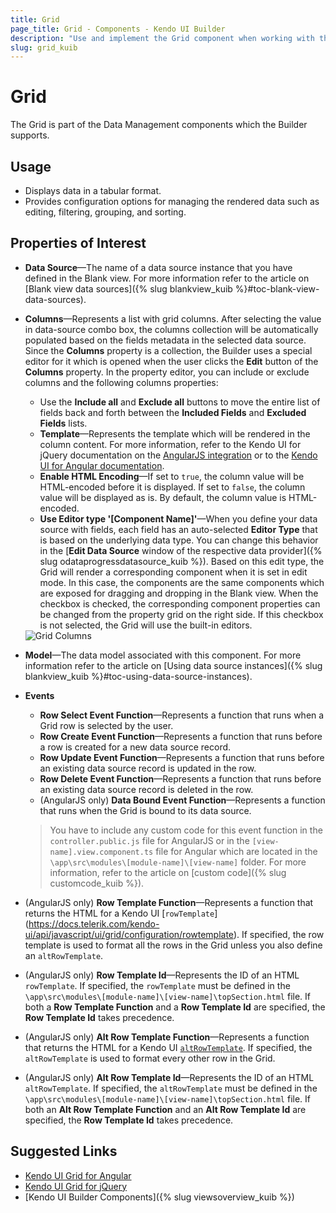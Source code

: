 ```yaml
---
title: Grid
page_title: Grid - Components - Kendo UI Builder
description: "Use and implement the Grid component when working with the Kendo UI Builder tool for creating and managing Angular and AngularJS-based web applications."
slug: grid_kuib
---
```


# Grid

The Grid is part of the Data Management components which the Builder supports.

## Usage

* Displays data in a tabular format.
* Provides configuration options for managing the rendered data such as editing, filtering, grouping, and sorting.

## Properties of Interest

* **Data Source**&mdash;The name of a data source instance that you have defined in the Blank view. For more information refer to the article on [Blank view data sources]({% slug blankview_kuib %}#toc-blank-view-data-sources).
* **Columns**&mdash;Represents a list with grid columns. After selecting the value in data-source combo box, the columns collection will be automatically populated based on the fields metadata in the selected data source. Since the **Columns** property is a collection, the Builder uses a special editor for it which is opened when the user clicks the **Edit** button of the **Columns** property. In the property editor, you can include or exclude columns and the following columns properties:
    * Use the **Include all** and **Exclude all** buttons to move the entire list of fields back and forth between the **Included Fields** and **Excluded Fields** lists.
    * **Template**&mdash;Represents the template which will be rendered in the column content. For more information, refer to the Kendo UI for jQuery documentation on the [AngularJS integration](https://docs.telerik.com/kendo-ui/api/javascript/ui/grid/configuration/columns.template) or to the [Kendo UI for Angular documentation](https://www.telerik.com/kendo-angular-ui/components/grid/columns/templates/).
    * **Enable HTML Encoding**&mdash;If set to `true`, the column value will be HTML-encoded before it is displayed. If set to `false`, the column value will be displayed as is. By default, the column value is HTML-encoded.
    * **Use Editor type '[Component Name]'**&mdash;When you define your data source with fields, each field has an auto-selected **Editor Type** that is based on the underlying data type. You can change this behavior in the [**Edit Data Source** window of the respective data provider]({% slug odataprogressdatasource_kuib %}). Based on this edit type, the Grid will render a corresponding component when it is set in edit mode. In this case, the components are the same components which are exposed for dragging and dropping in the Blank view. When the checkbox is checked, the corresponding component properties can be changed from the property grid on the right side. If this checkbox is not selected, the Grid will use the built-in editors.

    <img src="../../images/kuib-grid-columns.png" class="img-responsive" alt="Grid Columns"/>

* **Model**&mdash;The data model associated with this component. For more information refer to the article on [Using data source instances]({% slug blankview_kuib %}#toc-using-data-source-instances).
* **Events**
    * **Row Select Event Function**&mdash;Represents a function that runs when a Grid row is selected by the user.
    * **Row Create Event Function**&mdash;Represents a function that runs before a row is created for a new data source record.
    * **Row Update Event Function**&mdash;Represents a function that runs before an existing data source record is updated in the row.
    * **Row Delete Event Function**&mdash;Represents a function that runs before an existing data source record is deleted in the row.
    * (AngularJS only) **Data Bound Event Function**&mdash;Represents a function that runs when the Grid is bound to its data source.

    > You have to include any custom code for this event function in the `controller.public.js` file for AngularJS or in the `[view-name].view.component.ts` file for Angular which are located in the `\app\src\modules\[module-name]\[view-name]` folder. For more information, refer to the article on [custom code]({% slug customcode_kuib %}).

* (AngularJS only) **Row Template Function**&mdash;Represents a function that returns the HTML for a Kendo UI [`rowTemplate`]
(https://docs.telerik.com/kendo-ui/api/javascript/ui/grid/configuration/rowtemplate). If specified, the row template is used to format all the rows in the Grid unless you also define an `altRowTemplate`.
* (AngularJS only) **Row Template Id**&mdash;Represents the ID of an HTML `rowTemplate`. If specified, the `rowTemplate` must be defined in the `\app\src\modules\[module-name]\[view-name]\topSection.html` file. If both a **Row Template Function** and a **Row Template Id** are specified, the **Row Template Id** takes precedence.
* (AngularJS only) **Alt Row Template Function**&mdash;Represents a function that returns the HTML for a Kendo UI [`altRowTemplate`](https://docs.telerik.com/kendo-ui/api/javascript/ui/grid/configuration/altrowtemplate). If specified, the `altRowTemplate` is used to format every other row in the Grid.
* (AngularJS only) **Alt Row Template Id**&mdash;Represents the ID of an HTML `altRowTemplate`. If specified, the `altRowTemplate` must be defined in the `\app\src\modules\[module-name]\[view-name]\topSection.html` file. If both an **Alt Row Template Function** and an **Alt Row Template Id** are specified, the **Row Template Id** takes precedence.

## Suggested Links

* [Kendo UI Grid for Angular](https://www.telerik.com/kendo-angular-ui/components/grid/)
* [Kendo UI Grid for jQuery](https://demos.telerik.com/kendo-ui/grid/index)
* [Kendo UI Builder Components]({% slug viewsoverview_kuib %})
